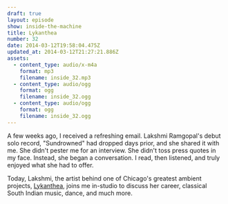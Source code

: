 ```yaml
---
draft: true
layout: episode
show: inside-the-machine
title: Lykanthea
number: 32
date: 2014-03-12T19:58:04.475Z
updated_at: 2014-03-12T21:27:21.886Z
assets:
  - content_type: audio/x-m4a
    format: mp3
    filename: inside_32.mp3
  - content_type: audio/ogg
    format: ogg
    filename: inside_32.ogg
  - content_type: audio/ogg
    format: ogg
    filename: inside_32.ogg
---
```

A few weeks ago, I received a refreshing email. Lakshmi Ramgopal's debut solo record, "Sundrowned" had dropped days prior, and she shared it with me. She didn't pester me for an interview. She didn't toss press quotes in my face. Instead, she began a conversation. I read, then listened, and truly enjoyed what she had to offer.

Today, Lakshmi, the artist behind one of Chicago's greatest ambient projects, [Lykanthea](http://www.lykanthea.com), joins me in-studio to discuss her career, classical South Indian music, dance, and much more.